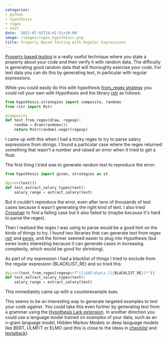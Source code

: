 ```yaml
---
categories:
- python
- hypothesis
- regex
- test
date: '2021-07-02T14:41:51+10:00'
image: /images/regex_hypothesis.png
title: Property Based Testing with Regular Expressions
---
```


[Property based testing](/property-based-testing) is a really useful technique where you state a property about your code and then verify it with random data.
The difficulty is generating good random data that will thoroughly exercise your code.
For text data you can do this by generating text, in particular with regular expressions.

While you could easily do this with hypothesis [from_regex strategy](https://hypothesis.readthedocs.io/en/latest/data.html#hypothesis.strategies.from_regex) you could roll your own with Hypothesis and the library [rstr](https://github.com/leapfrogonline/rstr) as follows:

```python
from hypothesis.strategies import composite, randoms
from rstr import Rstr

@composite
def text_from_regex(draw, regexp):
    random = draw(randoms())
    return Rstr(random).xeger(regexp)
```

I came up with this when I had a tricky regex to try to parse salary expressions from strings.
I found a particular case where the regex returned something that wasn't a number and raised an error when it tried to get a float.

The first thing I tried was to generate random text to reproduce the error:

```python
from hypothesis import given, strategies as st

@given(text())
def test_extract_salary_types(text):
    salary_range = extract_salary(text)
```

But it couldn't reproduce the error, even after tens of thousands of test cases because it wasn't generating the right kind of text.
I also tried [Crosshair](https://github.com/pschanely/CrossHair) to find a failing case but it also failed to (maybe because it's hard to parse the regex).

Then I realised the regex I was using to parse would be a good hint on the kinds of things to try.
I found two libraries that can generate text from regex [rstr](https://github.com/leapfrogonline/rstr) and [exrex](https://github.com/asciimoo/exrex), and the former seemed easier to plug into Hypothesis (but exrex looks interesting because it can generate cases in increasing complexity, which would be good for shrinking).

As part of my expression I had a blacklist of things I tried to exclude from the regular expression (BLACKLIST_RE) and so tried this:

```python
@given(text_from_regex(regexp=rf"([\$£€\d\w\s-]|{BLACKLIST_RE})*"))
def test_extract_salary_types(text):
    salary_range = extract_salary(text)
```

This immediately came up with a counterexample `0a0m`.

This seems to be an interesting way to generate targeted examples to test your code against.
You could take this even further by generating text from a grammar using the [Hypothesis Lark extension](https://hypothesis.readthedocs.io/en/latest/extras.html?highlight=lark#hypothesis-lark).
In another direction you could use a language model trained on examples of your data, such as an n-gram language model, Hidden Markov Models or deep language models like BERT, ULMFiT or ELMO (and this is close to the ideas in [checklist](/nlp-checklist) and [textattack](https://github.com/QData/TextAttack)).